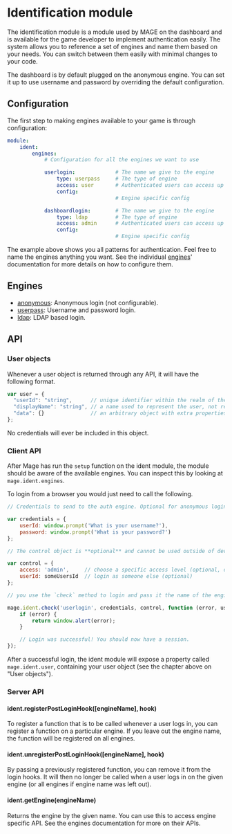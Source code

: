 # Identification module

The identification module is a module used by MAGE on the dashboard and is available for the game
developer to implement authentication easily. The system allows you to reference a set of engines
and name them based on your needs. You can switch between them easily with minimal changes to your
code.

The dashboard is by default plugged on the anonymous engine. You can set it up to use username and
password by overriding the default configuration.

## Configuration

The first step to making engines available to your game is through configuration:

```yaml
module:
    ident:
        engines:
            # Configuration for all the engines we want to use

            userlogin:             # The name we give to the engine
                type: userpass     # The type of engine
                access: user       # Authenticated users can access up to "user" level user commands.
                config:
                                   # Engine specific config

            dashboardlogin:        # The name we give to the engine
                type: ldap         # The type of engine
                access: admin      # Authenticated users can access up to "admin" level user commands.
                config:
                                   # Engine specific config
```

The example above shows you all patterns for authentication. Feel free to name the engines anything
you want. See the individual [engines](#engines)' documentation for more details on how to configure
them.

## Engines

* [anonymous](engines/anonymous/Readme.md): Anonymous login (not configurable).
* [userpass](engines/userpass/Readme.md): Username and password login.
* [ldap](engines/ldap/Readme.md): LDAP based login.

## API

### User objects

Whenever a user object is returned through any API, it will have the following format.

```javascript
var user = {
  "userId": "string",      // unique identifier within the realm of the engine
  "displayName": "string", // a name used to represent the user, not required to be unique
  "data": {}               // an arbitrary object with extra properties to describe this user
};
```

No credentials will ever be included in this object.

### Client API

After Mage has run the `setup` function on the ident module, the module should be aware of the
available engines. You can inspect this by looking at `mage.ident.engines`.

To login from a browser you would just need to call the following.

```javascript
// Credentials to send to the auth engine. Optional for anonymous login.

var credentials = {
	userId: window.prompt('What is your username?'),
	password: window.prompt('What is your password?')
};

// The control object is **optional** and cannot be used outside of development mode.

var control = {
	access: 'admin',     // choose a specific access level (optional, default: admin)
	userId: someUsersId  // login as someone else (optional)
};

// you use the `check` method to login and pass it the name of the engine as you have configured it.

mage.ident.check('userlogin', credentials, control, function (error, user) {
	if (error) {
		return window.alert(error);
	}

	// Login was successful! You should now have a session.
});
```

After a successful login, the ident module will expose a property called `mage.ident.user`,
containing your user object (see the chapter above on "User objects").

### Server API

#### ident.registerPostLoginHook([engineName], hook)

To register a function that is to be called whenever a user logs in, you can register a function on
a particular engine. If you leave out the engine name, the function will be registered on all
engines.

#### ident.unregisterPostLoginHook([engineName], hook)

By passing a previously registered function, you can remove it from the login hooks. It will then no
longer be called when a user logs in on the given engine (or all engines if engine name was left
out).

#### ident.getEngine(engineName)

Returns the engine by the given name. You can use this to access engine specific API. See the
engines documentation for more on their APIs.
